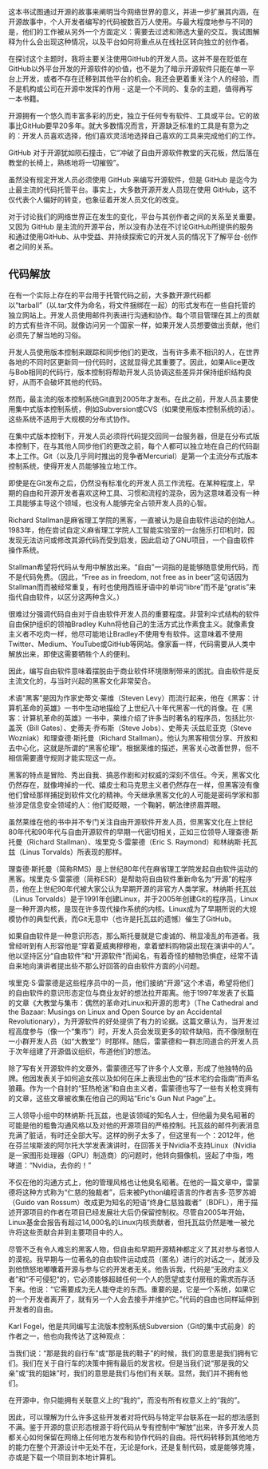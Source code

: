 这本书试图通过开源的故事来阐明当今网络世界的意义，并进一步扩展其内涵，在开源故事中，个人开发者编写的代码被数百万人使用。与最大程度地参与不同的是，他们的工作被从另外一个方面定义：需要去过滤和筛选大量的交互。我试图解释为什么会出现这种情况，以及平台如何将重点从在线社区转向独立的创作者。

在探讨这个主题时，我将主要关注使用GitHub的开发人员。这并不是在贬低在GitHub以外平台开发的开源软件的价值，也不是为了暗示开源软件只能在单一平台上开发，或者不存在迁移到其他平台的机会。我还会更着重关注个人的经验，而不是机构或公司在开源中发挥的作用 - 这是一个不同的、复杂的主题，值得再写一本书籍。

开源拥有一个悠久而丰富多彩的历史，独立于任何专有软件、工具或平台。它的故事比GitHub要早20多年。就大多数情况而言，开源缺乏标准的工具是有意为之的：开发人员喜欢选择，他们喜欢灵活地选择自己喜欢的工具来完成他们的工作。

GitHub 对于开源犹如陨石撞击，它“冲破了自由开源软件教堂的天花板，然后落在教堂的长椅上，熟练地将一切摧毁”。

虽然没有规定开发人员必须使用 GitHub 来编写开源软件，但是 GitHub 是迄今为止最主流的代码托管平台。事实上，大多数开源开发人员现在使用 GitHub，这不仅代表个人偏好的转变，也象征着开发人员文化的改变。

对于讨论我们的网络世界正在发生的变化，平台与其创作者之间的关系至关重要。又因为 GitHub 是主流的开源平台，所以没有办法在不讨论GitHub所提供的服务和通过使用GitHub、从中受益、并持续探索它的开发人员的情况下了解平台-创作者之间的关系。

<H2>代码解放</H2>

在有一个实际上存在的平台用于托管代码之前，大多数开源代码都以“tarball”（以.tar文件为命名，将文件捆绑在一起）的形式发布在一些自托管的独立网站上。开发人员使用邮件列表进行沟通和协作。每个项目管理在其上的贡献的方式有些许不同。就像访问另一个国家一样，如果开发人员想要做出贡献，他们必须先了解当地的习俗。

开发人员使用版本控制来跟踪和同步他们的更改，当有许多素不相识的人，在世界各地的不同时区更新同一份代码时，这就显得尤其重要了。因此，如果Alice更改与Bob相同的代码行，版本控制将帮助开发人员协调这些差异并保持组织结构良好，从而不会破坏其他的代码。

然而，最主流的版本控制系统Git直到2005年才发布。在此之前，开发人员主要使用集中式版本控制系统，例如Subversion或CVS（如果使用版本控制系统的话）。这些系统不适用于大规模的分布式协作。

在集中式版本控制下，开发人员必须将代码提交回同一台服务器，但是在分布式版本控制下，在与其他人同步他们的更改之前，每个人都可以独立地在自己的代码副本上工作。Git（以及几乎同时推出的竞争者Mercurial）是第一个主流分布式版本控制系统，使得开发人员能够独立地工作。

即使是在Git发布之后，仍然没有标准化的开发人员工作流程。在某种程度上，早期的自由和开源开发者喜欢这种工具、习惯和流程的混杂，因为这意味着没有一种工具能够主导这个领域，也没有人能够完全占领开发人员的心智。

Richard Stallman是麻省理工学院的黑客，一直被认为是自由软件运动的创始人。1983年，他在尝试自定义麻省理工学院人工智能实验室的一台施乐打印机时，因发现无法访问或修改其源代码而受到启发，因此启动了GNU项目，一个自由软件操作系统。

Stallman希望将代码从专用中解放出来。“自由”一词指的是能够随意使用代码，而不是代码免费。（因此，“Free as in freedom, not free as in beer”这句话因为Stallman而而被经常重复，有时也使用西班牙语中的单词“libre”而不是“gratis”来指代自由软件，以区分这两种含义。）

很难过分强调代码自由对于自由软件开发人员的重要程度。非营利伞式结构的软件自由保护组织的领袖Bradley Kuhn将他自己的生活方式比作素食主义。就像素食主义者不吃肉一样，他尽可能地让Bradley不使用专有软件。这意味着不使用Twitter、Medium、YouTube或GitHub等网站。像家畜一样，代码需要从人类中解放出来，即使这需要牺牲个人的便利。

因此，编写自由软件意味着摆脱由于商业软件环境限制带来的困扰。自由软件是反主流文化的，与当时兴起的黑客文化非常契合。

术语“黑客”是因为作家史蒂文·莱维（Steven Levy）而流行起来，他在《黑客：计算机革命的英雄》一书中生动地描绘了上世纪八十年代黑客一代的肖像。在《黑客：计算机革命的英雄》一书中，莱维介绍了许多当时著名的程序员，包括比尔·盖茨（Bill Gates）、史蒂夫·乔布斯（Steve Jobs）、史蒂夫·沃兹尼亚克（Steve Wozniak）和理查德·斯托曼（Richard Stallman）。他认为黑客相信分享、开放和去中心化，这就是所谓的“黑客伦理”。根据莱维的描述，黑客关心改善世界，但不相信需要遵守规则才能实现这一点。

黑客的特点是冒险、秀出自我、搞恶作剧和对权威的深刻不信任。今天，黑客文化仍然存在，就像垮掉的一代、嬉皮士和马克思主义者仍然存在一样，但黑客没有像他们曾经那样捕捉到软件文化的精神。今天继承黑客文化的人可能是密码学家和那些涉足信息安全领域的人：他们眨眨眼，一个鞠躬，朝法律挤眉弄眼。

虽然莱维在他的书中并不专门关注自由开源软件开发人员，但黑客文化在上世纪80年代和90年代与自由开源软件的早期一代密切相关，正如三位领导人理查德·斯托曼（Richard Stallman）、埃里克·S·雷蒙德（Eric S. Raymond）和林纳斯·托瓦兹（Linus Torvalds）所表现的那样。

理查德·斯托曼（简称RMS）是上世纪80年代在麻省理工学院发起自由软件运动的黑客。埃里克·S·雷蒙德（简称ESR）是帮助将自由软件重新命名为“开源”的程序员，他在上世纪90年代被大家公认为早期开源的非官方人类学家。林纳斯·托瓦兹（Linus Torvalds）是于1991年创建Linux，并于2005年创建Git的程序员，Linux是一种开源内核，是现在许多现代操作系统的内核。Linux成为了早期所说的大规模协作的典型代表，而Git无意中（也许是托瓦兹的遗憾）催生了GitHub。

如果自由软件是一种意识形态，那么斯托曼就是它虔诚的、稍显凌乱的布道者。我曾经听到有人形容他是“穿着夏威夷穆穆袍，拿着塑料购物袋出现在演讲中的人”。他以坚持区分“自由软件”和“开源软件”而闻名，有着奇怪的植物恐惧症，经常不请自来地向演讲者提出些不那么好回答的自由软件方面的小问题。

埃里克·S·雷蒙德是这些程序员中的一员，他们接纳“开源”这个术语，希望将他们的自由软件的意识形态定位与商业友好的想法拉开距离。他于1997年发表了长篇的文章《大教堂与集市：偶然的革命对Linux和开源的思考》（The Cathedral and the Bazaar: Musings on Linux and Open Source by an Accidental Revolutionary），为开源软件的好处提供了有力的论据。这篇文章认为，当开发过程高度参与（像一个“集市”）时，开发人员会发现更多的软件缺陷，而不像限制在一小群开发人员（如“大教堂”）时那样。随后，雷蒙德和一群志同道合的开发人员于次年组建了开源倡议组织，布道他们的想法。

除了写有关开源软件的文章外，雷蒙德还写了许多个人文章，形成了他独特的品牌。他因发表关于如何追女孩以及如何在床上表现出色的“技术宅约会指南”而声名狼藉。作为一个自封的“狂热枪迷”和自由主义者，雷蒙德也写了一些有关枪支拥有的文章，这些文章被收集在他自己的网站“Eric's Gun Nut Page”上。

三人领导小组中的林纳斯·托瓦兹，也是该领域的知名人士，但他最为臭名昭著的可能是他的粗鲁沟通风格以及对他的开源项目的严格控制。托瓦兹的邮件列表消息充满了脏话，有时还全部大写。这样的例子太多了，但这里有一个：2012年，他在芬兰埃斯波的阿尔托大学发表演讲时，在回答关于Nvidia不支持Linux（Nvidia是一家图形处理器（GPU）制造商）的问题时，他转向摄像机，竖起了中指，咆哮道：“Nvidia，去你的！”

不仅在他的沟通方式上，他的管理风格也让他臭名昭著。在他的一篇文章中，雷蒙德将这种方式称为“仁慈的独裁者”，后来被Python编程语言的作者吉多·范罗苏姆（Guido van Rossum）改成更为知名的短语“终身仁慈独裁者”（BDFL），用于描述开源项目的作者在项目已经发展壮大后仍保留控制权。尽管自2005年开始，Linux基金会报告有超过14,000名的Linux内核贡献者，但托瓦兹仍然是唯一被允许将这些贡献合并到主要项目中的人。

尽管不乏有令人难忘的黑客人物，但自由和早期开源精神都定义了其对参与者惊人的漠视。我早期与一位著名的自由软件运动成员（匿名）进行的对话之一，就涉及到他愤怒地嘟囔着开源与参与它的开发者无关。他告诉我，代码是“无政府主义者”和“不可侵犯”的，它必须能够超越任何一个人的愿望或支付房租的需求而存活下来。他说：“它需要成为无人能夺走的东西。重要的是，它是一个系统，如果它的一个开发者离开了，就有另一个人会去接手并维护它。”代码的自由也同样延伸到开发者的自由。

Karl Fogel，他是共同编写主流版本控制系统Subversion（Git的集中式前身）的作者之一，他也向我传达了这种观点： 

当我们说：“那是我的自行车”或“那是我的鞋子”的时候，我们的意思是我们拥有它们。我们在关于自行车的决策中拥有最后的发言权。但是当我们说“那是我的父亲”或“我的姐妹”时，我们的意思是我们与他们有关联。显然，我们并不拥有他们。

在开源中，你只能拥有关联意义上的“我的”，而没有所有权意义上的“我的”。

因此，可以理解为什么许多这些开发者对将代码与特定平台联系在一起的想法感到不满。鉴于开源的意识形态根源于将代码从专有控制中“解放”出来，许多开发人员都关心如何保留在网络上任何地方发布和协作代码的自由。将代码转移到其他地方的能力在整个开源设计中无处不在，无论是fork，还是复制代码，或是能够克隆，亦或是下载一个项目到本地计算机。
